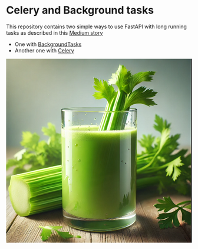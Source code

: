 # Celery and Background tasks

This repository contains two simple ways to use FastAPI with long running tasks as described in this [Medium story](https://medium.com/@hitorunajp/celery-and-background-tasks-aebb234cae5d)

- One with [BackgroundTasks](./background/Readme.md)
- Another one with [Celery](/celery/Readme.md)

![celery](./celery.png)